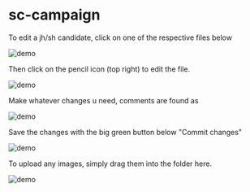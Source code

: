 # sc-campaign

To edit a jh/sh candidate, click on one of the respective files below

![demo](https://github.com/thepoppycat/sc-campaign/tree/master/assets/img/tutorial/tut1.png)

Then click on the pencil icon (top right) to edit the file.

![demo](https://github.com/thepoppycat/sc-campaign/tree/master/assets/img/tutorial/tut2.png)

Make whatever changes u need, comments are found as <!-- -->

![demo](https://github.com/thepoppycat/sc-campaign/tree/master/assets/img/tutorial/tut3.png)

Save the changes with the big green button below "Commit changes"

![demo](https://github.com/thepoppycat/sc-campaign/tree/master/assets/img/tutorial/tut4.png)

To upload any images, simply drag them into the folder here.

![demo](https://github.com/thepoppycat/sc-campaign/tree/master/assets/img/tutorial/tut5.png)